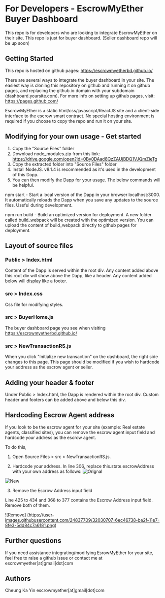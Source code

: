 # For Developers - EscrowMyEther Buyer Dashboard

This repo is for developers who are looking to integrate EscrowMyEther on their site. This repo is just for buyer dashboard. (Seller dashboard repo will be up soon)




## Getting Started

This repo is hosted on github pages: https://escrowmyetherbd.github.io/

There are several ways to integrate the buyer dashboard in your site. The easiest way is cloning this repository on github and running it on github pages, and replacing the github.io domain with your subdomain (dashboard.yoursite.com).
For more info on setting up github pages, visit: https://pages.github.com/

EscrowMyEther is a static html/css/javascript/ReactJS site and a client-side interface to the escrow smart contract. No special hosting environment is required if you choose to copy the repo and run it on your site.

## Modifying for your own usage - Get started

1)	Copy the "Source Files" folder
2)	Download node_modules.zip from this link: https://drive.google.com/open?id=0By0DAad8QzZAUjBDQ1VJQmZieTg
3)  Copy the extracted folder into "Source Files" folder
4)	Install NodeJS. v8.1.4 is recommended as it's used in the development of this Dapp.
5)  You can then modify the Dapp for your usage. The below commands will be helpful.

npm start - Start a local version of the Dapp in your browser localhost:3000. It automatically reloads the Dapp when you save any updates to the source files. Useful during development.

npm run build - Build an optimized version for deployment. A new folder called build_webpack will be created with the optimized version. You can upload the content of build_webpack directly to github pages for deployment.

## Layout of source files

### Public > Index.html
Content of the Dapp is served within the root div. Any content added above this root div will show above the Dapp, like a header. Any content added below will display like a footer.

### src > Index.css
Css file for modifying styles.

### src > BuyerHome.js
The buyer dashboard page you see when visiting https://escrowmyetherbd.github.io/

### src > NewTransactionRS.js
When you click "Initialize new transaction" on the dashboard, the right side changes to this page. This page should be modified if you wish to hardcode your address as the escrow agent or seller.




## Adding your header & footer

Under Public > Index.html, the Dapp is rendered within the root div. Custom header and footers can be added above and below this div.


## Hardcoding Escrow Agent address
If you look to be the escrow agent for your site (example: Real estate agents, classified sites), you can remove the escrow agent input field and hardcode your address as the escrow agent.

To do this, 

1) Open Source Files > src > NewTransactionRS.js.

2) Hardcode your address. In line 306, replace this.state.escrowAddress with your own address as follows:
![Orignal](https://user-images.githubusercontent.com/24837709/32013863-fb55a59a-b9ee-11e7-867b-437a1f67526f.png)

![New](https://user-images.githubusercontent.com/24837709/32013861-fb290e9a-b9ee-11e7-8754-fa4f7cdca610.png)

3) Remove the Escrow Address input field

Line 425 to 434 and 368 to 377 contains the Escrow Address input field. Remove both of them.

![Remove] (https://user-images.githubusercontent.com/24837709/32030707-6ec46738-ba2f-11e7-8fe3-5dd84c7a6181.png)

## Further questions
If you need assistance integrating/modifying EsrowMyEther for your site, feel free to raise a github issue or contact me at escrowmyether[at]gmail[dot]com

## Authors

Cheung Ka Yin 
escrowmyether[at]gmail[dot]com


